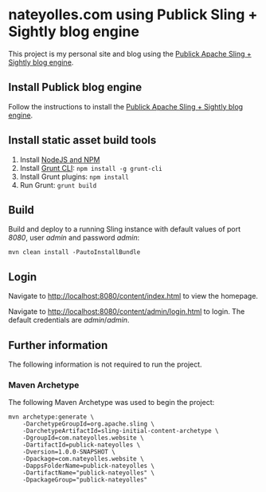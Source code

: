 # nateyolles.com using Publick Sling + Sightly blog engine

This project is my personal site and blog using the [Publick Apache Sling + Sightly blog engine](https://github.com/nateyolles/publick-sling-blog).

## Install Publick blog engine

Follow the instructions to install the [Publick Apache Sling + Sightly blog engine](https://github.com/nateyolles/publick-sling-blog).

## Install static asset build tools

  1. Install [NodeJS and NPM](https://nodejs.org/)
  2. Install [Grunt CLI](http://gruntjs.com/getting-started): `npm install -g grunt-cli`
  3. Install Grunt plugins: `npm install`
  4. Run Grunt: `grunt build`

## Build

Build and deploy to a running Sling instance with default values of port *8080*, user *admin* and password *admin*:

    mvn clean install -PautoInstallBundle

## Login

Navigate to [http://localhost:8080/content/index.html](http://localhost:8080/content/index.html) to view the homepage.

Navigate to [http://localhost:8080/content/admin/login.html](http://localhost:8080/content/admin/login.html) to login. The default credentials are *admin*/*admin*. 

## Further information

The following information is not required to run the project.

### Maven Archetype

The following Maven Archetype was used to begin the project:

```
mvn archetype:generate \
    -DarchetypeGroupId=org.apache.sling \
    -DarchetypeArtifactId=sling-initial-content-archetype \
    -DgroupId=com.nateyolles.website \
    -DartifactId=publick-nateyolles \
    -Dversion=1.0.0-SNAPSHOT \
    -Dpackage=com.nateyolles.website \
    -DappsFolderName=publick-nateyolles \
    -DartifactName="publick-nateyolles" \
    -DpackageGroup="publick-nateyolles"
```